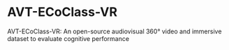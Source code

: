 # AVT-ECoClass-VR
AVT-ECoClass-VR: An open-source audiovisual 360° video and immersive dataset to evaluate cognitive performance
